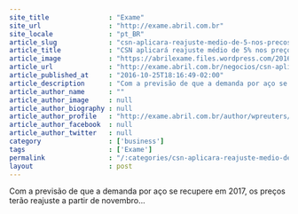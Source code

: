 ```yaml
---
site_title               : "Exame"
site_url                 : "http://exame.abril.com.br"
site_locale              : "pt_BR"
article_slug             : "csn-aplicara-reajuste-medio-de-5-nos-precos-de-aco"
article_title            : "CSN aplicará reajuste médio de 5% nos preços de aço"
article_image            : "https://abrilexame.files.wordpress.com/2016/09/size_960_16_9_csn212.jpg?quality=70&strip=all&w=960"
article_url              : "http://exame.abril.com.br/negocios/csn-aplicara-reajuste-medio-de-5-nos-precos-de-aco/"
article_published_at     : "2016-10-25T18:16:49-02:00"
article_description      : "Com a previsão de que a demanda por aço se recupere em 2017, os preços terão reajuste a partir de novembro..."
article_author_name      : ""
article_author_image     : null
article_author_biography : null
article_author_profile   : "http://exame.abril.com.br/author/wpreuters/"
article_author_facebook  : null
article_author_twitter   : null
category                 : ['business']
tags                     : ['Exame']
permalink                : "/:categories/csn-aplicara-reajuste-medio-de-5-nos-precos-de-aco/"
layout                   : post
---
```


Com a previsão de que a demanda por aço se recupere em 2017, os preços terão reajuste a partir de novembro...
